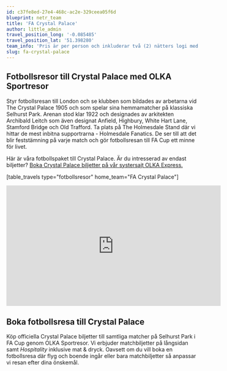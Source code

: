 ```yaml
---
id: c37fe8ed-27e4-468c-ac2e-329ceea05f6d
blueprint: netr_team
title: 'FA Crystal Palace'
author: little_admin
travel_position_long: '-0.085485'
travel_position_lat: '51.398280'
team_info: 'Pris är per person och inkluderar två (2) nätters logi med del i dubbelrum på 3*** hotell i London, frukost på hotellet samt matchbiljett på arenans kortsida. OBS! Priset som också inkluderar flyg är ett frånpris.'
slug: fa-crystal-palace
---
```

<h2>Fotbollsresor till Crystal Palace med OLKA Sportresor</h2>
<p>Styr fotbollsresan till London och se klubben som bildades av arbetarna vid The Crystal Palace 1905 och som spelar sina hemmamatcher på klassiska Selhurst Park. Arenan stod klar 1922 och designades av arkitekten Archibald Leitch som även designat Anfield, Highbury, White Hart Lane, Stamford Bridge och Old Trafford. Ta plats på The Holmesdale Stand där vi hittar de mest inbitna supportrarna - Holmesdale Fanatics. De ser till att det blir feststämning på varje match och gör fotbollsresan till FA Cup ett minne för livet.</p>
<p>Här är våra fotbollspaket till Crystal Palace. Är du intresserad av endast biljetter? <a href="https://www.olkaexpress.se/fotbollsbiljetter/fa-cup-england/london/crystal-palace">Boka Crystal Palace biljetter på vår systersajt OLKA Express.</a></p>
<p>[table_travels type="fotbollsresor" home_team="FA Crystal Palace"]</p>
<p><iframe src="https://www.youtube.com/embed/itztAqA4Qm0" width="560" height="315" frameborder="0" allowfullscreen="allowfullscreen" data-mce-fragment="1"></iframe></p>
<h2>Boka fotbollsresa till Crystal Palace</h2>
<p>Köp officiella Crystal Palace biljetter till samtliga matcher på Selhurst Park i FA Cup genom OLKA Sportresor. Vi erbjuder matchbiljetter på långsidan samt <em>Hospitality </em>inklusive mat &amp; dryck. Oavsett om du vill boka en fotbollsresa där flyg och boende ingår eller bara matchbiljetter så anpassar vi resan efter dina önskemål.</p>
